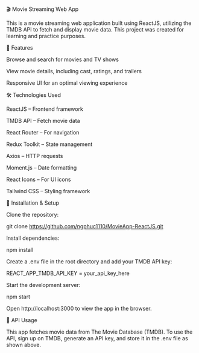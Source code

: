 🎬 Movie Streaming Web App

This is a movie streaming web application built using ReactJS, utilizing the TMDB API to fetch and display movie data. This project was created for learning and practice purposes.

🚀 Features

Browse and search for movies and TV shows

View movie details, including cast, ratings, and trailers

Responsive UI for an optimal viewing experience

🛠️ Technologies Used

ReactJS – Frontend framework

TMDB API – Fetch movie data

React Router – For navigation

Redux Toolkit – State management

Axios – HTTP requests

Moment.js – Date formatting

React Icons – For UI icons

Tailwind CSS – Styling framework

🔧 Installation & Setup

Clone the repository:

git clone https://github.com/ngphuc1110/MovieApp-ReactJS.git

Install dependencies:

npm install

Create a .env file in the root directory and add your TMDB API key:

REACT_APP_TMDB_API_KEY = your_api_key_here

Start the development server:

npm start

Open http://localhost:3000 to view the app in the browser.

📡 API Usage

This app fetches movie data from The Movie Database (TMDB). To use the API, sign up on TMDB, generate an API key, and store it in the .env file as shown above.
